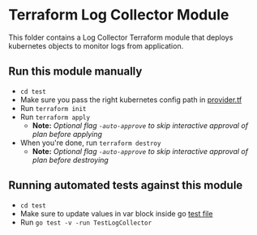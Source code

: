 # Terraform Log Collector Module

This folder contains a Log Collector Terraform module that deploys kubernetes objects to monitor logs from application.

## Run this module manually

- `cd test`
- Make sure you pass the right kubernetes config path in [provider.tf](test/providers.tf)
- Run `terraform init`
- Run `terraform apply`
  - **Note:** _Optional flag `-auto-approve` to skip interactive approval of plan before applying_
- When you're done, run `terraform destroy`
  - **Note:** _Optional flag `-auto-approve` to skip interactive approval of plan before destroying_

## Running automated tests against this module

- `cd test`
- Make sure to update values in var block inside go [test file](test/log_collector_test.go)
- Run `go test -v -run TestLogCollector`
